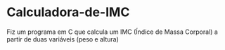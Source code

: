 # Calculadora-de-IMC
Fiz um programa em C que calcula um IMC (Índice de Massa Corporal) a partir de duas variáveis (peso e altura)
